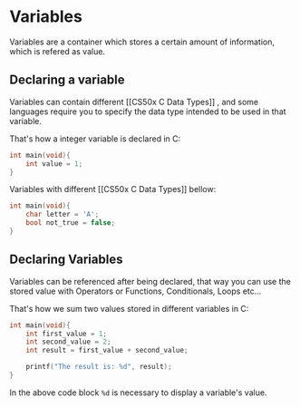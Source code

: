 # Variables
Variables are a container which stores a certain amount of information, which is refered as value. 

## Declaring a variable
Variables can contain different [[CS50x C Data Types]] , and some languages require you to specify the data type intended to be used in that variable.

That's how a integer variable is declared in C:
```C 
int main(void){
    int value = 1; 
}
```

Variables with different [[CS50x C Data Types]] bellow:

```C
int main(void){
    char letter = 'A';
    bool not_true = false;
}
```

## Declaring Variables
Variables can be referenced after being declared, that way you can use the stored value with Operators or Functions, Conditionals, Loops etc...

That's how we sum two values stored in different variables in C:
```C
int main(void){
    int first_value = 1;
    int second_value = 2;
    int result = first_value + second_value;

    printf("The result is: %d", result);
}
```
In the above code block `%d` is necessary to display a variable's value. 
